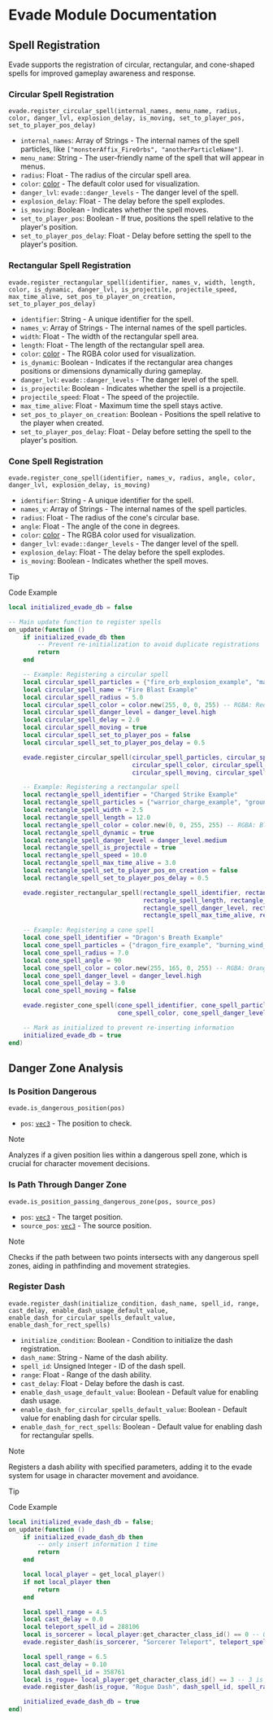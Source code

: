 # **Evade Module Documentation**

## Spell Registration
Evade supports the registration of circular, rectangular, and cone-shaped spells for improved gameplay awareness and response.

### Circular Spell Registration
`evade.register_circular_spell(internal_names, menu_name, radius, color, danger_lvl, explosion_delay, is_moving, set_to_player_pos, set_to_player_pos_delay)`
- `internal_names`: Array of Strings - The internal names of the spell particles, like `["monsterAffix_FireOrbs", "anotherParticleName"]`.
- `menu_name`: String - The user-friendly name of the spell that will appear in menus.
- `radius`: Float - The radius of the circular spell area.
- `color`: [color](https://github.com/qqtnn/diablo_lua_documentation/wiki/Color) - The default color used for visualization.
- `danger_lvl`: `evade::danger_levels` - The danger level of the spell.
- `explosion_delay`: Float - The delay before the spell explodes.
- `is_moving`: Boolean - Indicates whether the spell moves.
- `set_to_player_pos`: Boolean - If true, positions the spell relative to the player's position.
- `set_to_player_pos_delay`: Float - Delay before setting the spell to the player's position.

### Rectangular Spell Registration
`evade.register_rectangular_spell(identifier, names_v, width, length, color, is_dynamic, danger_lvl, is_projectile, projectile_speed, max_time_alive, set_pos_to_player_on_creation, set_to_player_pos_delay)`
- `identifier`: String - A unique identifier for the spell.
- `names_v`: Array of Strings - The internal names of the spell particles.
- `width`: Float - The width of the rectangular spell area.
- `length`: Float - The length of the rectangular spell area.
- `color`: [color](https://github.com/qqtnn/diablo_lua_documentation/wiki/Color) - The RGBA color used for visualization.
- `is_dynamic`: Boolean - Indicates if the rectangular area changes positions or dimensions dynamically during gameplay.
- `danger_lvl`: `evade::danger_levels` - The danger level of the spell.
- `is_projectile`: Boolean - Indicates whether the spell is a projectile.
- `projectile_speed`: Float - The speed of the projectile.
- `max_time_alive`: Float - Maximum time the spell stays active.
- `set_pos_to_player_on_creation`: Boolean - Positions the spell relative to the player when created.
- `set_to_player_pos_delay`: Float - Delay before setting the spell to the player's position.

### Cone Spell Registration
`evade.register_cone_spell(identifier, names_v, radius, angle, color, danger_lvl, explosion_delay, is_moving)`
- `identifier`: String - A unique identifier for the spell.
- `names_v`: Array of Strings - The internal names of the spell particles.
- `radius`: Float - The radius of the cone's circular base.
- `angle`: Float - The angle of the cone in degrees.
- `color`: [color](https://github.com/qqtnn/diablo_lua_documentation/wiki/Color) - The RGBA color used for visualization.
- `danger_lvl`: `evade::danger_levels` - The danger level of the spell.
- `explosion_delay`: Float - The delay before the spell explodes.
- `is_moving`: Boolean - Indicates whether the spell moves.

> [!TIP]
> Code Example

```lua
local initialized_evade_db = false

-- Main update function to register spells
on_update(function ()
    if initialized_evade_db then
        -- Prevent re-initialization to avoid duplicate registrations
        return
    end

    -- Example: Registering a circular spell
    local circular_spell_particles = {"fire_orb_explosion_example", "mage_fire_blast_example"}
    local circular_spell_name = "Fire Blast Example"
    local circular_spell_radius = 5.0
    local circular_spell_color = color.new(255, 0, 0, 255) -- RGBA: Red
    local circular_spell_danger_level = danger_level.high
    local circular_spell_delay = 2.0
    local circular_spell_moving = true
    local circular_spell_set_to_player_pos = false
    local circular_spell_set_to_player_pos_delay = 0.5

    evade.register_circular_spell(circular_spell_particles, circular_spell_name, circular_spell_radius,
                                  circular_spell_color, circular_spell_danger_level, circular_spell_delay,
                                  circular_spell_moving, circular_spell_set_to_player_pos, circular_spell_set_to_player_pos_delay)

    -- Example: Registering a rectangular spell
    local rectangle_spell_identifier = "Charged Strike Example"
    local rectangle_spell_particles = {"warrior_charge_example", "ground_impact_example"}
    local rectangle_spell_width = 2.5
    local rectangle_spell_length = 12.0
    local rectangle_spell_color = color.new(0, 0, 255, 255) -- RGBA: Blue
    local rectangle_spell_dynamic = true
    local rectangle_spell_danger_level = danger_level.medium
    local rectangle_spell_is_projectile = true
    local rectangle_spell_speed = 10.0
    local rectangle_spell_max_time_alive = 3.0
    local rectangle_spell_set_to_player_pos_on_creation = false
    local rectangle_spell_set_to_player_pos_delay = 0.5

    evade.register_rectangular_spell(rectangle_spell_identifier, rectangle_spell_particles, rectangle_spell_width,
                                     rectangle_spell_length, rectangle_spell_color, rectangle_spell_dynamic,
                                     rectangle_spell_danger_level, rectangle_spell_is_projectile, rectangle_spell_speed,
                                     rectangle_spell_max_time_alive, rectangle_spell_set_to_player_pos_on_creation, rectangle_spell_set_to_player_pos_delay)

    -- Example: Registering a cone spell
    local cone_spell_identifier = "Dragon's Breath Example"
    local cone_spell_particles = {"dragon_fire_example", "burning_wind_example"}
    local cone_spell_radius = 7.0
    local cone_spell_angle = 90
    local cone_spell_color = color.new(255, 165, 0, 255) -- RGBA: Orange
    local cone_spell_danger_level = danger_level.high
    local cone_spell_delay = 3.0
    local cone_spell_moving = false

    evade.register_cone_spell(cone_spell_identifier, cone_spell_particles, cone_spell_radius, cone_spell_angle,
                              cone_spell_color, cone_spell_danger_level, cone_spell_delay, cone_spell_moving)

    -- Mark as initialized to prevent re-inserting information
    initialized_evade_db = true
end)
```

## Danger Zone Analysis
### Is Position Dangerous
`evade.is_dangerous_position(pos)`
- `pos`: [`vec3`](https://github.com/qqtnn/diablo_lua_documentation/wiki/Vector-3) - The position to check.

> [!NOTE]
> Analyzes if a given position lies within a dangerous spell zone, which is crucial for character movement decisions.

### Is Path Through Danger Zone
`evade.is_position_passing_dangerous_zone(pos, source_pos)`
- `pos`: [`vec3`](https://github.com/qqtnn/diablo_lua_documentation/wiki/Vector-3) - The target position.
- `source_pos`: [`vec3`](https://github.com/qqtnn/diablo_lua_documentation/wiki/Vector-3) - The source position.

> [!NOTE]
> Checks if the path between two points intersects with any dangerous spell zones, aiding in pathfinding and movement strategies.

### Register Dash
`evade.register_dash(initialize_condition, dash_name, spell_id, range, cast_delay, enable_dash_usage_default_value, enable_dash_for_circular_spells_default_value, enable_dash_for_rect_spells)`
- `initialize_condition`: Boolean - Condition to initialize the dash registration.
- `dash_name`: String - Name of the dash ability.
- `spell_id`: Unsigned Integer - ID of the dash spell.
- `range`: Float - Range of the dash ability.
- `cast_delay`: Float - Delay before the dash is cast.
- `enable_dash_usage_default_value`: Boolean - Default value for enabling dash usage.
- `enable_dash_for_circular_spells_default_value`: Boolean - Default value for enabling dash for circular spells.
- `enable_dash_for_rect_spells`: Boolean - Default value for enabling dash for rectangular spells.

> [!NOTE]
> Registers a dash ability with specified parameters, adding it to the evade system for usage in character movement and avoidance.

> [!TIP]
> Code Example

```lua
local initialized_evade_dash_db = false;
on_update(function ()
    if initialized_evade_dash_db then
        -- only insert information 1 time
        return
    end

    local local_player = get_local_player()
    if not local_player then
        return
    end

    local spell_range = 4.5
    local cast_delay = 0.0
    local teleport_spell_id = 288106
    local is_sorcerer = local_player:get_character_class_id() == 0 -- 0 is sorcerer
    evade.register_dash(is_sorcerer, "Sorcerer Teleport", teleport_spell_id , spell_range , cast_delay, true, true, true)

    local spell_range = 6.5
    local cast_delay = 0.10
    local dash_spell_id = 358761
    local is_rogue= local_player:get_character_class_id() == 3 -- 3 is rogue
    evade.register_dash(is_rogue, "Rogue Dash", dash_spell_id, spell_range , cast_delay, true, true, true)

    initialized_evade_dash_db = true
end)
```
